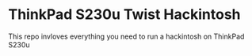# ThinkPad S230u Twist Hackintosh
 This repo invloves everything you need to run a hackintosh on ThinkPad S230u
